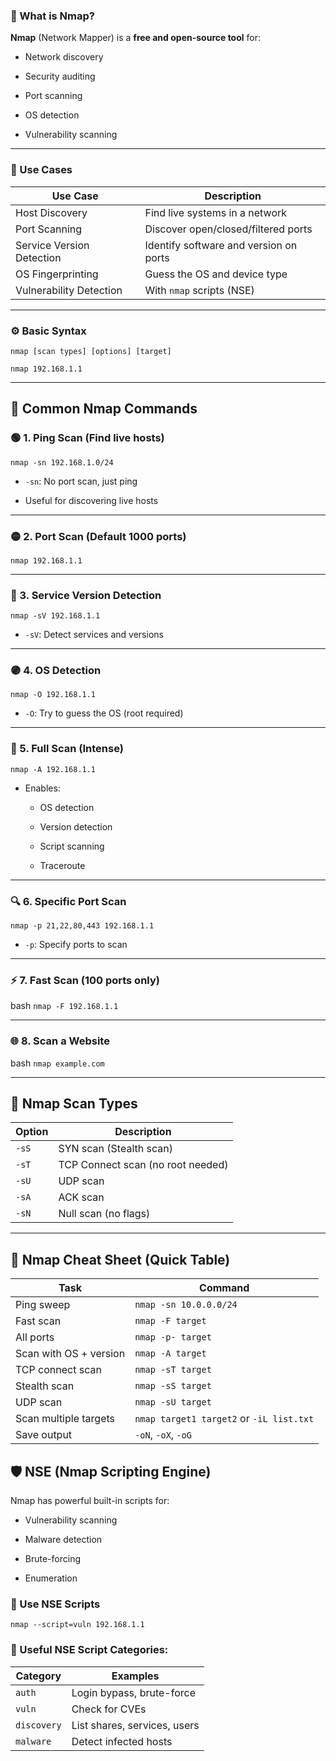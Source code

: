 ### 📌 What is Nmap?

**Nmap** (Network Mapper) is a **free and open-source tool** for:

- Network discovery
    
- Security auditing
    
- Port scanning
    
- OS detection
    
- Vulnerability scanning
    

---

### 🎯 Use Cases

|Use Case|Description|
|---|---|
|Host Discovery|Find live systems in a network|
|Port Scanning|Discover open/closed/filtered ports|
|Service Version Detection|Identify software and version on ports|
|OS Fingerprinting|Guess the OS and device type|
|Vulnerability Detection|With `nmap` scripts (NSE)|

---

### ⚙️ Basic Syntax

`nmap [scan types] [options] [target]`

`nmap 192.168.1.1`

---

## 🧪 Common Nmap Commands

### 🟢 1. Ping Scan (Find live hosts)

`nmap -sn 192.168.1.0/24`

- `-sn`: No port scan, just ping
    
- Useful for discovering live hosts
    

---

### 🟡 2. Port Scan (Default 1000 ports)

`nmap 192.168.1.1`

---

### 🔵 3. Service Version Detection

`nmap -sV 192.168.1.1`

- `-sV`: Detect services and versions
    

---

### 🟣 4. OS Detection

`nmap -O 192.168.1.1`

- `-O`: Try to guess the OS (root required)
    

---

### 🔴 5. Full Scan (Intense)

`nmap -A 192.168.1.1`

- Enables:
    
    - OS detection
        
    - Version detection
        
    - Script scanning
        
    - Traceroute
        

---

### 🔍 6. Specific Port Scan

`nmap -p 21,22,80,443 192.168.1.1`

- `-p`: Specify ports to scan
    

---

### ⚡ 7. Fast Scan (100 ports only)

bash
`nmap -F 192.168.1.1`

---

### 🌐 8. Scan a Website

bash
`nmap example.com`

---

## 📜 Nmap Scan Types

|Option|Description|
|---|---|
|`-sS`|SYN scan (Stealth scan)|
|`-sT`|TCP Connect scan (no root needed)|
|`-sU`|UDP scan|
|`-sA`|ACK scan|
|`-sN`|Null scan (no flags)|

---

## 🧠 Nmap Cheat Sheet (Quick Table)

|Task|Command|
|---|---|
|Ping sweep|`nmap -sn 10.0.0.0/24`|
|Fast scan|`nmap -F target`|
|All ports|`nmap -p- target`|
|Scan with OS + version|`nmap -A target`|
|TCP connect scan|`nmap -sT target`|
|Stealth scan|`nmap -sS target`|
|UDP scan|`nmap -sU target`|
|Scan multiple targets|`nmap target1 target2` or `-iL list.txt`|
|Save output|`-oN`, `-oX`, `-oG`|
## 🛡️ NSE (Nmap Scripting Engine)

Nmap has powerful built-in scripts for:

- Vulnerability scanning
    
- Malware detection
    
- Brute-forcing
    
- Enumeration
    

### 🔧 Use NSE Scripts

`nmap --script=vuln 192.168.1.1`

### 🧠 Useful NSE Script Categories:

| Category    | Examples                     |
| ----------- | ---------------------------- |
| `auth`      | Login bypass, brute-force    |
| `vuln`      | Check for CVEs               |
| `discovery` | List shares, services, users |
| `malware`   | Detect infected hosts        |